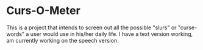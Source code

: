 # Curs-O-Meter
This is a project that intends to screen out all the possible "slurs" or "curse-words" a user would use in his/her daily life. I have a text version working, am currently working on the speech version.

